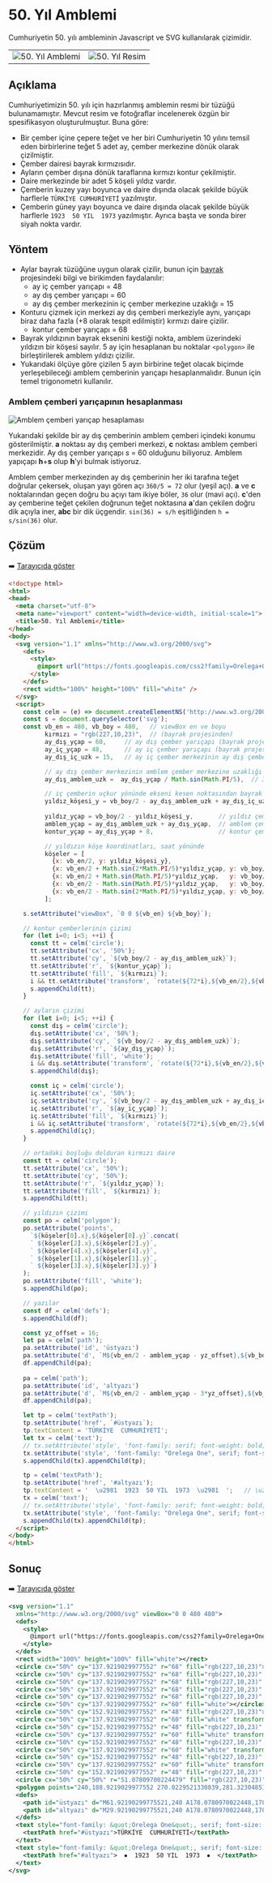 # 50. Yıl Amblemi
Cumhuriyetin 50. yılı ambleminin Javascript ve SVG kullanılarak çizimidir.

|   |   |
| --- | --- |
| ![50. Yıl Amblemi](./50yil.png) | ![50. Yıl Resim](./orig.png) |

## Açıklama
Cumhuriyetimizin 50. yılı için hazırlanmış amblemin resmi bir tüzüğü bulunamamıştır.
Mevcut resim ve fotoğraflar incelenerek özgün bir spesifikasyon oluşturulmuştur.
Buna göre:
* Bir çember içine çepere teğet ve her biri Cumhuriyetin 10 yılını temsil eden
  birbirlerine teğet 5 adet ay, çember merkezine dönük olarak çizilmiştir.
* Çember dairesi bayrak kırmızısıdır.
* Ayların çember dışına dönük taraflarına kırmızı kontur çekilmiştir.
* Daire merkezinde bir adet 5 köşeli yıldız vardır.
* Çemberin kuzey yayı boyunca ve daire dışında olacak şekilde büyük harflerle `TÜRKİYE CUMHURİYETİ` yazılmıştır.
* Çemberin güney yayı boyunca ve daire dışında olacak şekilde büyük harflerle `1923  50 YIL  1973` yazılmıştır.
  Ayrıca başta ve sonda birer siyah nokta vardır.

## Yöntem
* Aylar bayrak tüzüğüne uygun olarak çizilir, bunun için [bayrak](https://github.com/alperali/bayrak)
  projesindeki bilgi ve birikimden faydalanılır:
  - ay iç çember yarıçapı = 48
  - ay dış çember yarıçapı = 60
  - ay dış çember merkezinin iç çember merkezine uzaklığı = 15
* Konturu çizmek için merkezi ay dış çemberi merkeziyle aynı, yarıçapı biraz daha fazla (+8 olarak tespit edilmiştir)
  kırmızı daire çizilir.
  - kontur çember yarıçapı = 68
* Bayrak yıldızının bayrak eksenini kestiği nokta, amblem üzerindeki yıldızın bir köşesi sayılır.
  5 ay için hesaplanan bu noktalar `<polygon>` ile birleştirilerek amblem yıldızı çizilir.
* Yukarıdaki ölçüye göre çizilen 5 ayın birbirine teğet olacak biçimde yerleşebileceği amblem çemberinin
  yarıçapı hesaplanmalıdır. Bunun için temel trigonometri kullanılır.

### Amblem çemberi yarıçapının hesaplanması

![Amblem çemberi yarıçap hesaplaması](./trigo.png)

Yukarıdaki şekilde bir ay dış çemberinin amblem çemberi içindeki konumu gösterilmiştir.
**a** noktası ay dış çemberi merkezi, **c** noktası amblem çemberi merkezidir.
Ay dış çember yarıçapı *s* = 60 olduğunu biliyoruz. Amblem yapıçapı **h**+**s** olup **h**'yi bulmak istiyoruz.

Amblem çember merkezinden ay dış çemberinin her iki tarafına teğet doğrular çekersek, oluşan yayı gören açı `360/5 = 72` olur
(yeşil açı). **a** ve **c** noktalarından geçen doğru bu açıyı tam ikiye böler, `36` olur (mavi açı).
**c**'den ay çemberine teğet çekilen doğrunun teğet noktasına **a**'dan çekilen doğru dik açıyla iner, **abc** bir dik üçgendir.
`sin(36) = s/h` eşitliğinden `h = s/sin(36)` olur.

## Çözüm
➡️ [Tarayıcıda göster](https://alperali.github.io/50yil/50yil.html)

```html
<!doctype html>
<html>
<head>
  <meta charset="utf-8">
  <meta name="viewport" content="width=device-width, initial-scale=1">
  <title>50. Yıl Amblemi</title>
</head>
<body>
  <svg version="1.1" xmlns="http://www.w3.org/2000/svg">
    <defs>
      <style>
        @import url("https://fonts.googleapis.com/css2?family=Orelega+One&amp;display=swap");
      </style>
    </defs>
    <rect width="100%" height="100%" fill="white" />
  </svg>
  <script>
    const celm = (e) => document.createElementNS('http://www.w3.org/2000/svg', e);
    const s = document.querySelector('svg');
    const vb_en = 480, vb_boy = 480,   // viewBox en ve boyu
          kırmızı = "rgb(227,10,23)",  // (bayrak projesinden)
          ay_dış_yçap = 60,     // ay dış çember yarıçapı (bayrak projesinden)
          ay_iç_yçap = 48,      // ay iç çember yarıçapı (bayrak projesinden)
          ay_dış_iç_uzk = 15,   // ay iç çember merkezinin ay dış çember merkezine uzaklığı (bayrak projesinden)

          // ay dış çember merkezinin amblem çember merkezine uzaklığı
          ay_dış_amblem_uzk =  ay_dış_yçap / Math.sin(Math.PI/5),  // 36 deg == Math.PI/5 rad

          // iç çemberin uçkur yönünde ekseni kesen noktasından bayrak eninin üçte biri uzaklıktadır (bayrak projesinden)
          yıldız_köşesi_y = vb_boy/2 - ay_dış_amblem_uzk + ay_dış_iç_uzk - ay_iç_yçap + 80 + 4,
          
          yıldız_yçap = vb_boy/2 - yıldız_köşesi_y,       // yıldız çemberinin yarıçapı
          amblem_yçap = ay_dış_amblem_uzk + ay_dış_yçap,  // amblem çemberinin yarıçapı
          kontur_yçap = ay_dış_yçap + 8,                  // kontur çemberinin yarıçapı

          // yıldızın köşe koordinatları, saat yönünde
          köşeler = [
            {x: vb_en/2, y: yıldız_köşesi_y},
            {x: vb_en/2 + Math.sin(2*Math.PI/5)*yıldız_yçap, y: vb_boy/2 - Math.cos(2*Math.PI/5)*yıldız_yçap},
            {x: vb_en/2 + Math.sin(Math.PI/5)*yıldız_yçap,   y: vb_boy/2 + Math.cos(Math.PI/5)*yıldız_yçap},
            {x: vb_en/2 - Math.sin(Math.PI/5)*yıldız_yçap,   y: vb_boy/2 + Math.cos(Math.PI/5)*yıldız_yçap},
            {x: vb_en/2 - Math.sin(2*Math.PI/5)*yıldız_yçap, y: vb_boy/2 - Math.cos(2*Math.PI/5)*yıldız_yçap}
          ];

    s.setAttribute("viewBox", `0 0 ${vb_en} ${vb_boy}`);

    // kontur çemberlerinin çizimi
    for (let i=0; i<5; ++i) {
      const tt = celm('circle');
      tt.setAttribute('cx', '50%');
      tt.setAttribute('cy', `${vb_boy/2 - ay_dış_amblem_uzk}`);
      tt.setAttribute('r', `${kontur_yçap}`);
      tt.setAttribute('fill', `${kırmızı}`);
      i && tt.setAttribute('transform', `rotate(${72*i},${vb_en/2},${vb_boy/2})`);
      s.appendChild(tt);
    }

    // ayların çizimi
    for (let i=0; i<5; ++i) {
      const dış = celm('circle');
      dış.setAttribute('cx', '50%');
      dış.setAttribute('cy', `${vb_boy/2 - ay_dış_amblem_uzk}`);
      dış.setAttribute('r', `${ay_dış_yçap}`);
      dış.setAttribute('fill', 'white');
      i && dış.setAttribute('transform', `rotate(${72*i},${vb_en/2},${vb_boy/2})`);
      s.appendChild(dış);

      const iç = celm('circle');
      iç.setAttribute('cx', '50%');
      iç.setAttribute('cy', `${vb_boy/2 - ay_dış_amblem_uzk + ay_dış_iç_uzk}`);
      iç.setAttribute('r', `${ay_iç_yçap}`);
      iç.setAttribute('fill', `${kırmızı}`);
      i && iç.setAttribute('transform', `rotate(${72*i},${vb_en/2},${vb_boy/2})`);
      s.appendChild(iç);
    }

    // ortadaki boşluğu dolduran kırmızı daire
    const tt = celm('circle');
    tt.setAttribute('cx', '50%');
    tt.setAttribute('cy', '50%');
    tt.setAttribute('r', `${yıldız_yçap}`);
    tt.setAttribute('fill', `${kırmızı}`);
    s.appendChild(tt);

    // yıldızın çizimi
    const po = celm('polygon');
    po.setAttribute('points',
      `${köşeler[0].x},${köşeler[0].y}`.concat(
      ` ${köşeler[2].x},${köşeler[2].y}`,
      ` ${köşeler[4].x},${köşeler[4].y}`,
      ` ${köşeler[1].x},${köşeler[1].y}`,
      ` ${köşeler[3].x},${köşeler[3].y}`)
    );
    po.setAttribute('fill', 'white');
    s.appendChild(po);

    // yazılar
    const df = celm('defs');
    s.appendChild(df);

    const yz_offset = 16;
    let pa = celm('path');
    pa.setAttribute('id', 'üstyazı')
    pa.setAttribute('d', `M${vb_en/2 - amblem_yçap - yz_offset},${vb_boy/2} A${amblem_yçap+yz_offset},${amblem_yçap+yz_offset} 0 0 1 ${vb_en/2 + amblem_yçap + yz_offset},${vb_boy/2}`)
    df.appendChild(pa);
    
    pa = celm('path');
    pa.setAttribute('id', 'altyazı')
    pa.setAttribute('d', `M${vb_en/2 - amblem_yçap - 3*yz_offset},${vb_boy/2} A${amblem_yçap + yz_offset},${amblem_yçap + yz_offset} 0 0 0 ${vb_en/2 + amblem_yçap + 3*yz_offset},${vb_boy/2}`)
    df.appendChild(pa);

    let tp = celm('textPath');
    tp.setAttribute('href', `#üstyazı`);
    tp.textContent = 'TÜRKİYE  CUMHURİYETİ';
    let tx = celm('text');
    // tx.setAttribute('style', 'font-family: serif; font-weight: bold; font-size: 6.2ex; white-space: pre;');
    tx.setAttribute('style', 'font-family: "Orelega One", serif; font-size: 6.9ex; white-space: pre; letter-spacing: -0.05ex;');
    s.appendChild(tx).appendChild(tp);

    tp = celm('textPath');
    tp.setAttribute('href', '#altyazı');
    tp.textContent = '  \u2981  1923  50 YIL  1973  \u2981  ';   // \u25CF
    tx = celm('text');
    // tx.setAttribute('style', 'font-family: serif; font-weight: bold; font-size: 6.6ex; white-space: pre; letter-spacing: 0.15ex;');
    tx.setAttribute('style', 'font-family: "Orelega One", serif; font-size: 7.3ex; white-space: pre; letter-spacing: 0.1ex;');
    s.appendChild(tx).appendChild(tp);
  </script>
</body>
</html>
```

## Sonuç
➡️ [Tarayıcıda göster](https://alperali.github.io/50yil/50yil.svg)

```svg
<svg version="1.1"
  xmlns="http://www.w3.org/2000/svg" viewBox="0 0 480 480">
  <defs>
    <style>
      @import url("https://fonts.googleapis.com/css2?family=Orelega+One&amp;display=swap");
    </style>
  </defs>
  <rect width="100%" height="100%" fill="white"></rect>
  <circle cx="50%" cy="137.9219029977552" r="68" fill="rgb(227,10,23)"></circle>
  <circle cx="50%" cy="137.9219029977552" r="68" fill="rgb(227,10,23)" transform="rotate(72,240,240)"></circle>
  <circle cx="50%" cy="137.9219029977552" r="68" fill="rgb(227,10,23)" transform="rotate(144,240,240)"></circle>
  <circle cx="50%" cy="137.9219029977552" r="68" fill="rgb(227,10,23)" transform="rotate(216,240,240)"></circle>
  <circle cx="50%" cy="137.9219029977552" r="68" fill="rgb(227,10,23)" transform="rotate(288,240,240)"></circle>
  <circle cx="50%" cy="137.9219029977552" r="60" fill="white"></circle>
  <circle cx="50%" cy="152.9219029977552" r="48" fill="rgb(227,10,23)"></circle>
  <circle cx="50%" cy="137.9219029977552" r="60" fill="white" transform="rotate(72,240,240)"></circle>
  <circle cx="50%" cy="152.9219029977552" r="48" fill="rgb(227,10,23)" transform="rotate(72,240,240)"></circle>
  <circle cx="50%" cy="137.9219029977552" r="60" fill="white" transform="rotate(144,240,240)"></circle>
  <circle cx="50%" cy="152.9219029977552" r="48" fill="rgb(227,10,23)" transform="rotate(144,240,240)"></circle>
  <circle cx="50%" cy="137.9219029977552" r="60" fill="white" transform="rotate(216,240,240)"></circle>
  <circle cx="50%" cy="152.9219029977552" r="48" fill="rgb(227,10,23)" transform="rotate(216,240,240)"></circle>
  <circle cx="50%" cy="137.9219029977552" r="60" fill="white" transform="rotate(288,240,240)"></circle>
  <circle cx="50%" cy="152.9219029977552" r="48" fill="rgb(227,10,23)" transform="rotate(288,240,240)"></circle>
  <circle cx="50%" cy="50%" r="51.07809700224479" fill="rgb(227,10,23)"></circle>
  <polygon points="240,188.9219029977552 270.0229521330839,281.3230485151481 191.42184300605913,224.2159999859743 288.57815699394087,224.2159999859743 209.97704786691614,281.3230485151481" fill="white"></polygon>
  <defs>
    <path id="üstyazı" d="M61.92190299775521,240 A178.0780970022448,178.0780970022448 0 0 1 418.0780970022448,240"></path>
    <path id="altyazı" d="M29.92190299775521,240 A178.0780970022448,178.0780970022448 0 0 0 450.0780970022448,240"></path>
  </defs>
  <text style="font-family: &quot;Orelega One&quot;, serif; font-size: 6.9ex; white-space: pre; letter-spacing: -0.05ex;">
    <textPath href="#üstyazı">TÜRKİYE  CUMHURİYETİ</textPath>
  </text>
  <text style="font-family: &quot;Orelega One&quot;, serif; font-size: 7.3ex; white-space: pre; letter-spacing: 0.1ex;">
    <textPath href="#altyazı">  ⦁  1923  50 YIL  1973  ⦁  </textPath>
  </text>
</svg>
```
